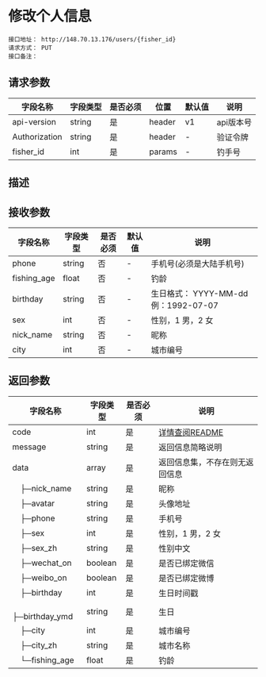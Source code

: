 # 修改个人信息
```
接口地址： http://148.70.13.176/users/{fisher_id}
请求方式： PUT
接口备注：
```
## 请求参数

| 字段名称 | 字段类型 | 是否必须 | 位置 | 默认值 | 说明 |
|    -    |    -    |    -    |  -   |   -   |  -   |
| api-version | string | 是 | header | v1 | api版本号 |
| Authorization | string | 是 | header | - | 验证令牌 |
| fisher_id | int | 是 | params | - | 钓手号 |

## 描述

## 接收参数

| 字段名称 | 字段类型 | 是否必须 | 默认值 | 说明 |
|    -    |    -    |    -    |    -   |  -   |
| phone | string | 否 | - | 手机号(必须是大陆手机号) |
| fishing_age | float | 否 | - | 钓龄 |
| birthday | string | 否 | - | 生日格式： YYYY-MM-dd 例：1992-07-07 |
| sex | int | 否 | - | 性别，1 男，2 女  |
| nick_name | string | 否 | - | 昵称 |
| city | int | 否 | - | 城市编号 |

## 返回参数

| 字段名称 | 字段类型 | 是否必须 | 说明 |
|    -    |    -    |    -    |   -   |
| code | int | 是 | [详情查阅README](https://github.com/waitforu/docs/blob/master/README.md#%E9%83%A8%E5%88%86%E8%BF%94%E5%9B%9E%E4%BF%A1%E6%81%AFcode%E8%A1%A8) |
| message | string | 是 | 返回信息简略说明 |
| data | array | 是 | 返回信息集，不存在则无返回信息 |
|　├─nick_name | string | 是 | 昵称 |
|　├─avatar | string | 是 | 头像地址 |
|　├─phone | string | 是 | 手机号 |
|　├─sex | int | 是 | 性别，1 男，2 女 |
|　├─sex_zh | string | 是 | 性别中文 |
|　├─wechat_on | boolean | 是 | 是否已绑定微信 |
|　├─weibo_on | boolean | 是 | 是否已绑定微博 |
|　├─birthday | int | 是 | 生日时间戳 |
|　├─birthday_ymd | string | 是 | 生日 |
|　├─city | int | 是 | 城市编号 |
|　├─city_zh | string | 是 | 城市名称 |
|　└─fishing_age | float | 是 | 钓龄 |